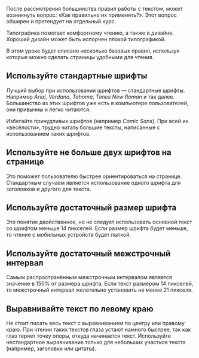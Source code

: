 После рассмотрения большинства правил работы с текстом, может возникнуть вопрос: «Как правильно их применять?». Этот вопрос обширен и претендует на отдельный курс.

Типографика помогает комфортному чтению, а также в дизайне. Хороший дизайн может быть испорчен плохой типографикой.

В этом уроке будет описано несколько базовых правил, используя которые можно сделать страницы удобными для чтения.

## Используйте стандартные шрифты

  Лучший выбор при использовании шрифтов — стандартные шрифты. Например _Arial_, _Verdana_, _Tahoma_, _Times New Roman_ и так далее. Большинство из этих шрифтов уже есть в компьютере пользователей, они привычны и легко читаются.

  Избегайте причудливых шрифтов (например _Comic Sans_). При всей их «весёлости», трудно читать большие тексты, написанные с использованием таких шрифтов.

## Используйте не больше двух шрифтов на странице

  Это поможет пользователю быстрее ориентироваться на странице. Стандартным случаем является использование одного шрифта для заголовков и другого для текста.

## Используйте достаточный размер шрифта

  Это понятие двойственное, но не следует использовать основной текст со шрифтом меньше 14 пикселей. Если размер шрифта будет меньше, то чтение с мобильных устройств будет пыткой.

## Используйте достаточный межстрочный интервал

  Самым распространённым межстрочным интервалом является значение в 150% от размера шрифта. Если текст размером 14 пикселей, то межстрочный интервал желательно установить не менее 21 пикселя.

## Выравнивайте текст по левому краю

  Не стоит писать весь текст с выравниванием по центру или правому краю. При чтении таких текстов глаза устают намного быстрее, так как глаз теряет точку опоры, откуда начинается текст. Используйте нестандартное выравнивание только для небольших участков текста (например, заголовки или цитаты).
